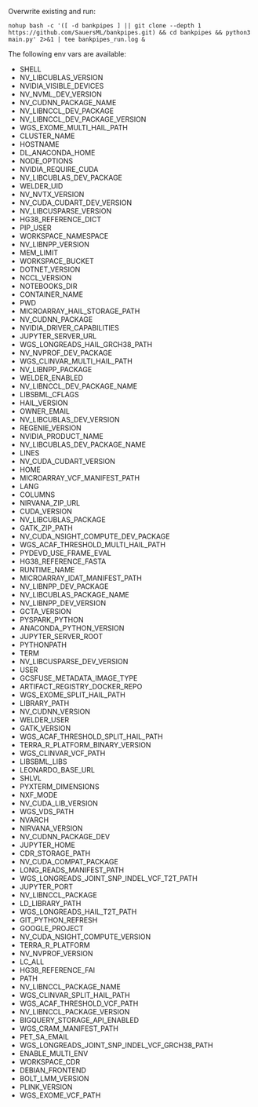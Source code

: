 Overwrite existing and run:
```
nohup bash -c '([ -d bankpipes ] || git clone --depth 1 https://github.com/SauersML/bankpipes.git) && cd bankpipes && python3 main.py' 2>&1 | tee bankpipes_run.log &
```

The following env vars are available:
* SHELL
* NV_LIBCUBLAS_VERSION
* NVIDIA_VISIBLE_DEVICES
* NV_NVML_DEV_VERSION
* NV_CUDNN_PACKAGE_NAME
* NV_LIBNCCL_DEV_PACKAGE
* NV_LIBNCCL_DEV_PACKAGE_VERSION
* WGS_EXOME_MULTI_HAIL_PATH
* CLUSTER_NAME
* HOSTNAME
* DL_ANACONDA_HOME
* NODE_OPTIONS
* NVIDIA_REQUIRE_CUDA
* NV_LIBCUBLAS_DEV_PACKAGE
* WELDER_UID
* NV_NVTX_VERSION
* NV_CUDA_CUDART_DEV_VERSION
* NV_LIBCUSPARSE_VERSION
* HG38_REFERENCE_DICT
* PIP_USER
* WORKSPACE_NAMESPACE
* NV_LIBNPP_VERSION
* MEM_LIMIT
* WORKSPACE_BUCKET
* DOTNET_VERSION
* NCCL_VERSION
* NOTEBOOKS_DIR
* CONTAINER_NAME
* PWD
* MICROARRAY_HAIL_STORAGE_PATH
* NV_CUDNN_PACKAGE
* NVIDIA_DRIVER_CAPABILITIES
* JUPYTER_SERVER_URL
* WGS_LONGREADS_HAIL_GRCH38_PATH
* NV_NVPROF_DEV_PACKAGE
* WGS_CLINVAR_MULTI_HAIL_PATH
* NV_LIBNPP_PACKAGE
* WELDER_ENABLED
* NV_LIBNCCL_DEV_PACKAGE_NAME
* LIBSBML_CFLAGS
* HAIL_VERSION
* OWNER_EMAIL
* NV_LIBCUBLAS_DEV_VERSION
* REGENIE_VERSION
* NVIDIA_PRODUCT_NAME
* NV_LIBCUBLAS_DEV_PACKAGE_NAME
* LINES
* NV_CUDA_CUDART_VERSION
* HOME
* MICROARRAY_VCF_MANIFEST_PATH
* LANG
* COLUMNS
* NIRVANA_ZIP_URL
* CUDA_VERSION
* NV_LIBCUBLAS_PACKAGE
* GATK_ZIP_PATH
* NV_CUDA_NSIGHT_COMPUTE_DEV_PACKAGE
* WGS_ACAF_THRESHOLD_MULTI_HAIL_PATH
* PYDEVD_USE_FRAME_EVAL
* HG38_REFERENCE_FASTA
* RUNTIME_NAME
* MICROARRAY_IDAT_MANIFEST_PATH
* NV_LIBNPP_DEV_PACKAGE
* NV_LIBCUBLAS_PACKAGE_NAME
* NV_LIBNPP_DEV_VERSION
* GCTA_VERSION
* PYSPARK_PYTHON
* ANACONDA_PYTHON_VERSION
* JUPYTER_SERVER_ROOT
* PYTHONPATH
* TERM
* NV_LIBCUSPARSE_DEV_VERSION
* USER
* GCSFUSE_METADATA_IMAGE_TYPE
* ARTIFACT_REGISTRY_DOCKER_REPO
* WGS_EXOME_SPLIT_HAIL_PATH
* LIBRARY_PATH
* NV_CUDNN_VERSION
* WELDER_USER
* GATK_VERSION
* WGS_ACAF_THRESHOLD_SPLIT_HAIL_PATH
* TERRA_R_PLATFORM_BINARY_VERSION
* WGS_CLINVAR_VCF_PATH
* LIBSBML_LIBS
* LEONARDO_BASE_URL
* SHLVL
* PYXTERM_DIMENSIONS
* NXF_MODE
* NV_CUDA_LIB_VERSION
* WGS_VDS_PATH
* NVARCH
* NIRVANA_VERSION
* NV_CUDNN_PACKAGE_DEV
* JUPYTER_HOME
* CDR_STORAGE_PATH
* NV_CUDA_COMPAT_PACKAGE
* LONG_READS_MANIFEST_PATH
* WGS_LONGREADS_JOINT_SNP_INDEL_VCF_T2T_PATH
* JUPYTER_PORT
* NV_LIBNCCL_PACKAGE
* LD_LIBRARY_PATH
* WGS_LONGREADS_HAIL_T2T_PATH
* GIT_PYTHON_REFRESH
* GOOGLE_PROJECT
* NV_CUDA_NSIGHT_COMPUTE_VERSION
* TERRA_R_PLATFORM
* NV_NVPROF_VERSION
* LC_ALL
* HG38_REFERENCE_FAI
* PATH
* NV_LIBNCCL_PACKAGE_NAME
* WGS_CLINVAR_SPLIT_HAIL_PATH
* WGS_ACAF_THRESHOLD_VCF_PATH
* NV_LIBNCCL_PACKAGE_VERSION
* BIGQUERY_STORAGE_API_ENABLED
* WGS_CRAM_MANIFEST_PATH
* PET_SA_EMAIL
* WGS_LONGREADS_JOINT_SNP_INDEL_VCF_GRCH38_PATH
* ENABLE_MULTI_ENV
* WORKSPACE_CDR
* DEBIAN_FRONTEND
* BOLT_LMM_VERSION
* PLINK_VERSION
* WGS_EXOME_VCF_PATH
